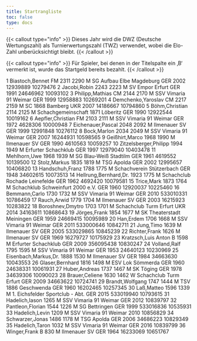 ```yaml
---
title: Startrangliste
toc: false
type: docs
---
```


{{< callout type="info" >}}
Dieses Jahr wird die DWZ (Deutsche Wertungszahl) als Turnierwertungszahl (TWZ) verwendet, wobei die Elo-Zahl unberücksichtigt bleibt.
{{< /callout >}}


{{< callout type="info" >}}
Für Spieler, bei denen in der Titelspalte ein ‚B‘ vermerkt ist, wurde das Startgeld bereits bezahlt.
{{< /callout >}}

<startrangliste>
1	Biastoch,Bennet	FM	2311	2290	M	SG Aufbau Elbe Magdeburg	GER	2002	12939889	10279476
2	Jacobi,Robin		2243	2223	M	SV Empor Erfurt	GER	1991	24646962	10093102
3	Philipp,Mathias	CM	2144	2170	M	SSV Vimaria 91 Weimar	GER	1999	12958883	10269201
4	Demchenko,Yaroslav	CM	2217	2159	M	SC 1868 Bamberg	UKR	2007	14186667	10794860
5	Böhm,Christian		2114	2125	M	Schachgemeinschaft 1871 Löberitz	GER	1990	12922544	10019162
6	Aepfler,Christian	FM	2103	2111	M	SSV Vimaria 91 Weimar	GER	1972	4628306	10000948
7	Eichenauer,Pascal		2048	2092	M	Ilmenauer SV	GER	1999	12991848	10276112
8	Bock,Marlon		2034	2049	M	SSV Vimaria 91 Weimar	GER	2007	16244931	10598565
9	Geißhirt,Marco		1968	1990	M	Ilmenauer SV	GER	1990	4610563	10059257
10	Zitzelsberger,Philipp		1994	1949	M	Erfurter Schachklub	GER	1997	12979040	10403478
11	Mehlhorn,Uwe		1968	1939	M	SG Blau-Weiß Stadtilm	GER	1961	4619552	10139500
12	Stolz,Markus		1835	1819	M	TSG Apolda	GER	2002	12995657	10406820
13	Handschuh,Franz		1788	1775	M	Schachverein Stützerbach	GER	1948	34602615	10073513
14	Hellrung,Bernhard,Dr.		1923	1775	M	Schachclub Rochade Leinefelde	GER	1962	4692420	10079581
15	Trice,Mark		1873	1764	M	Schachklub Schweinfurt 2000 e.V.	GER	1960	12920037	10225460
16	Bemmann,Carlo		1730	1732	M	SSV Vimaria 91 Weimar	GER	2010	533010331	10786459
17	Rauch,Arwid		1779	1704	M	Ilmenauer SV	GER	2003	16215923	10283822
18	Boroshnev,Dmytro		1703	1701	M	Schachclub Turm Erfurt	UKR	2014	34163611	10868643
19	Jörges,Frank		1854	1677	M	SK Theaterstadt Meiningen	GER	1959	24669415	10095989
20	Han,Erdem		1706	1668	M	SSV Vimaria 91 Weimar	GER	2011	533000646	10842711
21	Jung,Timo			1639	M	Ilmenauer SV	GER	2005	533029865	10845239
22	Richter,Frank			1626	M	Ilmenauer SV	GER	1969	16279727	10175929
23	Kratzsch,Luis Anton	B		1598	M	Erfurter Schachklub	GER	2009	356095438	10830247
24	Volland,Ralf		1795	1595	M	SSV Vimaria 91 Weimar	GER	1953	24640123	10230969
25	Eisenbach,Markus,Dr.		1888	1530	M	Ilmenauer SV	GER	1984	34663630	10043553
26	Glaser,Bernhard		1816	1498	M	ESV Lok Sömmerda	GER	1960	24638331	10061931
27	Huber,Andreas		1737	1467	M	SK Töging	GER	1978	34639306	10090023
28	Brauer,Celiene		1630	1462	W	Schachclub Turm Erfurt	GER	2009	34663622	10724741
29	Brandt,Wolfgang		1747	1444	M	TSV 1886 Geschwenda	GER	1960	16202465	10257345
30	Laß,Matteo		1596	1339	M	1. Eichsfelder Sportclub - Abt.	GER	2015	533019940	10793615
31	Hadelich,Iason			1265	M	SSV Vimaria 91 Weimar	GER	2012		10839797
32	Pantleon,Florian		1544	1226	M	SG Bettringen	GER	1999	533016836	10535931
33	Hadelich,Levin			1209	M	SSV Vimaria 91 Weimar		2010		10856829
34	Schwarzer,Jonas		1486	1178	M	TSG Apolda	GER	2006	34686223	10829349
35	Hadelich,Taron			1032	M	SSV Vimaria 91 Weimar	GER	2016		10839799
36	Winger,Frank	B		830	M	Ilmenauer SV	GER	1964	16233069	10651767
</startrangliste>